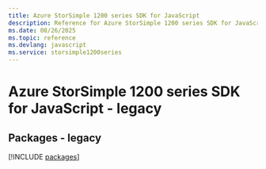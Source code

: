 ```yaml
---
title: Azure StorSimple 1200 series SDK for JavaScript
description: Reference for Azure StorSimple 1200 series SDK for JavaScript
ms.date: 08/26/2025
ms.topic: reference
ms.devlang: javascript
ms.service: storsimple1200series
---
```

# Azure StorSimple 1200 series SDK for JavaScript - legacy
## Packages - legacy
[!INCLUDE [packages](storsimple-1200-series-index.md)]